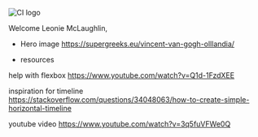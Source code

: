 ![CI logo](https://codeinstitute.s3.amazonaws.com/fullstack/ci_logo_small.png)

Welcome Leonie McLaughlin,

* Hero image
https://supergreeks.eu/vincent-van-gogh-olllandia/ 

* resources

help with flexbox
https://www.youtube.com/watch?v=Q1d-1FzdXEE 

inspiration for timeline
https://stackoverflow.com/questions/34048063/how-to-create-simple-horizontal-timeline 

youtube video
https://www.youtube.com/watch?v=3q5fuVFWe0Q

